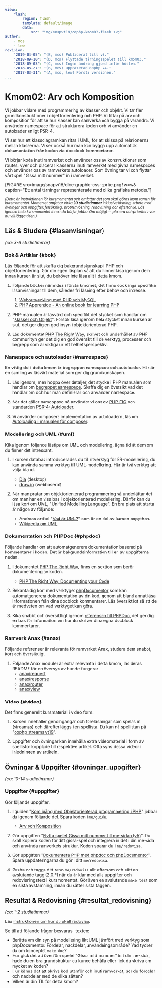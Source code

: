 ```yaml
---
views:
    flash:
        region: flash
        template: default/image
        data:
            src: "img/snapvt19/oophp-kmom02-flash.svg"
author:
    - mos
    - lew
revision:
    "2019-04-05": "(E, mos) Publicerat till v5."
    "2018-09-10": "(D, mos) Flyttade tärningsspelet till kmom03."
    "2018-09-03": "(C, mos) Ingen ändring gjord inför hösten."
    "2018-03-27": "(B, mos) Uppdaterad oophp v4."
    "2017-03-31": "(A, mos, lew) Första versionen."
...
```

Kmom02: Arv och Komposition
==================================

Vi jobbar vidare med programmering av klasser och objekt. Vi tar fler grundkonstruktioner i objektorientering och PHP. Vi tittar på arv och komposition för att se hur klasser kan samverka och bygga på varandra. Vi använder namespace för att strukturera koden och vi använder en autoloader enligt PSR-4. 

Vi ser hur ett klassdiagram kan ritas i UML, för att skissa på relationerna mellan klasserna. Vi ser också hur man kan bygga upp automatisk dokumentation från koden via docblock-kommentarer.

Vi börjar koda inuti ramverket och använder oss av konstruktioner som routes, vyer och placerar klasserna inuti ramverket med givna namespaces och använder oss av ramverkets autoloader. Som övning tar vi och flyttar vårt spel "Gissa mitt nummer" in i ramverket.

<!-- more -->

[FIGURE src=image/snapvt18/dice-graphic-css-sprite.png?w=w3 caption="Ett antal tärningar representerade med olika grafiska metoder."]

<small><i>(Detta är instruktionen för kursmomentet och omfattar det som skall göras inom ramen för kursmomentet. Momentet omfattar cirka **20 studietimmar** inklusive läsning, arbete med övningar och uppgifter, felsökning, problemlösning, redovisning och eftertanke. Läs igenom hela kursmomentet innan du börjar jobba. Om möjligt -- planera och prioritera var du vill lägga tiden.)</i></small>



Läs & Studera  {#lasanvisningar}
---------------------------------

*(ca: 3-6 studietimmar)*



### Bok & Artiklar {#bok}

Läs följande för att skaffa dig bakgrundskunskap i PHP och objektorientering. Gör din egen läsplan så att du hinner läsa igenom dem innan kursen är slut, du behöver inte läsa allt i detta kmom.

1. Följande böcker nämndes i första kmomet, det finns dock inga specifika läsanvisningar till dem, således fri läsning efter behov och intresse.

    1. [Webbutveckling med PHP och MySQL](kunskap/boken-webbutveckling-med-php-och-mysql)
    1. [PHP Apprentice - An online book for learning PHP](https://phpapprentice.com/)

1. PHP-manualen är läsvärd och specifikt det stycket som handlar om "[Klasser och Objekt](http://php.net/manual/en/oop5.intro.php)". Försök läsa igenom hela stycket innan kursen är slut, det ger dig en god insyn i objektorienterad PHP.

1. Läs dokumentet [PHP The Right Way](http://www.phptherightway.com/), skrivet och underhållet av PHP communityn ger det dig en god översikt till de verktyg, processer och begrepp som är viktiga ur ett helhetsperspektiv.



### Namespace och autoloader {#namespace}

En viktig del i detta kmom är begreppen namespace och autoloader. Här är en samling av läsvärt material som ger dig grundkunskapen.

1. Läs igenom, men hoppa över detaljer, det stycke i PHP manualen som handlar om [begreppet namespace](http://php.net/manual/en/language.namespaces.php). Skaffa dig en översikt vad det handlar om och hur man definierar och använder namespace.

1. När det gäller namespace så använder vi oss av [PHP-FIG](https://www.php-fig.org/) och standarden [PSR-4: Autoloader](https://www.php-fig.org/psr/psr-4/).

1. Vi använder composers implementation av autoloadern, läs om [Autoloading i manualen för composer](https://getcomposer.org/doc/01-basic-usage.md#autoloading).



### Modellering och UML {#uml}

Kika igenom följande lästips om UML och modellering, ägna tid åt dem om du finner det intressant.

1. I kursen databas introducerades du till ritverktyg för ER-modellering, du kan använda samma verktyg till UML-modellering. Här är två verktyg att välja bland.
    * [Dia](https://wiki.gnome.org/Apps/Dia/) (desktop)
    * [draw.io](draw.io) (webbaserat)

1. När man pratar om objektorienterad programmering så underlättar det om man har en viss bas i objektorienterad modellering. Därför kan du läsa kort om UML, "Unified Modelling Language". En bra plats att starta är någon av följande:
    * Andreas artikel "[Vad är UML?](kunskap/vad-ar-uml)" som är en del av kursen oopython.
    * [Wikipedia om UML](http://en.wikipedia.org/wiki/Unified_Modeling_Language).



### Dokumentation och PHPDoc {#phpdoc}

Följande handlar om att automatgenerera dokumentation baserad på kommentarer i koden. Det är bakgrundsinformation till en av uppgifterna nedan.

1. I dokumentet [PHP The Right Way](http://www.phptherightway.com/), finns en sektion som berör dokumentering av koden.
    * [PHP The Right Way: Documenting your Code](https://phptherightway.com/#documenting)

1. Bekanta dig kort med verktyget [phpDocumentor](https://www.phpdoc.org/) som kan automatgenerera dokumentation av din kod, genom att bland annat läsa informationen från dina docblock kommentarer. Läs översiktligt så att de är medveten om vad verktyget kan göra.

1. Kika snabbt och översiktligt igenom [referensen till PHPDoc](https://docs.phpdoc.org/references/phpdoc/), det ger dig en bas för information om hur du skriver dina egna docblock kommentarer.



### Ramverk Anax {#anax}

Följande referenser är relevanta för ramverket Anax, studera dem snabbt, kort och översiktligt.

1. Följande Anax moduler är extra relevanta i detta kmom, läs deras README för en översyn av hur de fungerar.
    * [anax/request](https://github.com/canax/request)
    * [anax/response](https://github.com/canax/response)
    * [anax/router](https://github.com/canax/router)
    * [anax/view](https://github.com/canax/view)



### Video {#video}

Det finns generellt kursmaterial i video form.

1. Kursen innehåller genomgångar och föreläsningar som spelas in (streamas) och därefter läggs i en spellista. Du kan nå spellistan på "[oophp streams vt19](https://www.youtube.com/playlist?list=PLKtP9l5q3ce-igucRSQ6tFYg9x8to5HiE)".

1. Uppgifter och övningar kan innehålla extra videomaterial i form av spellistor kopplade till respektive artikel. Ofta syns dessa videor i inledningen av artikeln.



Övningar & Uppgifter  {#ovningar_uppgifter}
-------------------------------------------

*(ca: 10-14 studietimmar)*


### Uppgifter {#uppgifter}

Gör följande uppgifter.

1. I guiden "[Kom igång med Objektorienterad programmering i PHP](guide/kom-igang-med-objektorienterad-programmering-i-php)" jobbar du igenom följande del. Spara koden i `me/guide`.
    * [Arv och Komposition](guide/kom-igang-med-objektorienterad-programmering-i-php/arv-och-komposition)

1. Gör uppgiften "[Flytta spelet Gissa mitt nummer till me-sidan (v5)](uppgift/flytta-spelet-gissa-mitt-nummer-till-me-sidan-v5)". Du skall kopiera koden för ditt gissa-spel och integrera in det i din me-sida och använda ramverkets struktur. Koden sparar du i `me/redovisa`. 

1. Gör uppgiften "[Dokumentera PHP med phpdoc och phpDocumentor](uppgift/dokumentera-php-med-phpdoc-och-phpdocumentor)". Spara uppdateringarna du gör i ditt `me/redovisa`.

1. Pusha och tagga ditt repo `me/redovisa` allt eftersom och sätt en avslutande tagg (2.0.\*) när du är klar med alla uppgifter och redovisningstext i kursmomentet. Gör även en avslutande `make test` som en sista avstämning, innan du sätter sista taggen.

<!--
Dice med kontroller.
-->




Resultat & Redovisning  {#resultat_redovisning}
-----------------------------------------------

*(ca: 1-2 studietimmar)*

Läs [instruktionen om hur du skall redovisa](./../redovisa).

Se till att följande frågor besvaras i texten:

* Berätta om din syn på modellering likt UML jämfört med verktyg som phpDocumentor. Fördelar, nackdelar, användningsområde? Vad tycker du om konceptet `make doc`?
* Hur gick det att överföra spelet "Gissa mitt nummer" in i din me-sida, hade du en bra grundstruktur du kunde behålla eller fick du skriva om mycket av koden?
* Hur känns det att skriva kod utanför och inuti ramverket, ser du fördelar och nackdelar med de olika sätten?
* Vilken är din TIL för detta kmom?

